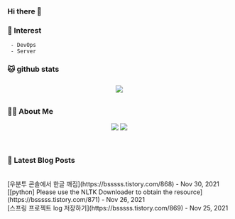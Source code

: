 
### Hi there 👋   

### 📖   Interest   
     - DevOps   
     - Server  

###  🐱 github stats  

<div id="main" align="center">
    <img src="https://github-readme-stats.vercel.app/api?username=qpyu66&hide=stars,contribs&count_private=true&show_icons=true"
        style="height: auto; margin-left: 20px; margin-right: 20px; padding: 10px;"/>
</div>

###  💁‍♀️ About Me  
<p align="center">
    <a href="https://bsssss.tistory.com/"><img src="https://img.shields.io/badge/Blog-FF5722?style=flat-square&logo=Blogger&logoColor=white"/></a>
    <a href="mailto:qpyu66@gmail.com"><img src="https://img.shields.io/badge/Gmail-d14836?style=flat-square&logo=Gmail&logoColor=white&link=qpyu66@gmail.com"/></a>
</p>

<br>

### 📕 Latest Blog Posts   
<br>
[우분투 콘솔에서 한글 깨짐](https://bsssss.tistory.com/868) - Nov 30, 2021<br>
[[python] Please use the NLTK Downloader to obtain the resource](https://bsssss.tistory.com/871) - Nov 26, 2021<br>
[스프링 프로젝트 log 저장하기](https://bsssss.tistory.com/869) - Nov 25, 2021<br>
